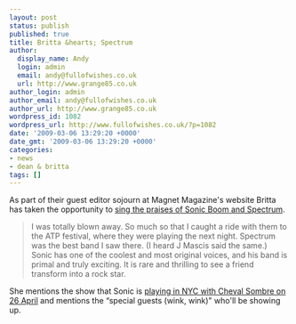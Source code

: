 ```yaml
---
layout: post
status: publish
published: true
title: Britta &hearts; Spectrum
author:
  display_name: Andy
  login: admin
  email: andy@fullofwishes.co.uk
  url: http://www.grange85.co.uk
author_login: admin
author_email: andy@fullofwishes.co.uk
author_url: http://www.grange85.co.uk
wordpress_id: 1082
wordpress_url: http://www.fullofwishes.co.uk/?p=1082
date: '2009-03-06 13:29:20 +0000'
date_gmt: '2009-03-06 13:29:20 +0000'
categories:
- news
- dean & britta
tags: []
---
```

<p>As part of their guest editor sojourn at Magnet Magazine's website Britta has taken the opportunity to <a href="http://www.magnetmagazine.com/2009/03/05/from-the-desk-of-dean-britta-spectrum/">sing the praises of Sonic Boom and Spectrum</a>.</p>
<blockquote><p>I was totally blown away. So much so that I caught a ride with them to the ATP festival, where they were playing the next night. Spectrum was the best band I saw there. (I heard J Mascis said the same.) Sonic has one of the coolest and most original voices, and his band is primal and truly exciting. It is rare and thrilling to see a friend transform into a rock star.</p></blockquote>
<p>She mentions the show that Sonic is <a href="http://www.mercuryloungenyc.com/event/2766">playing in NYC with Cheval Sombre on 26 April</a> and mentions the “special guests (wink, wink)" who'll be showing up.</p>
